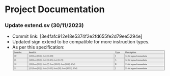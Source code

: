 # Project Documentation
### Update extend.sv (30/11/2023)
- Commit link: [3e4fafc912e18e5374f2e2fd655fe2d79ee5294e]
- Updated sign extend to be compatible for more instruction types.
- As per this specification:
![Alt text](image.png)